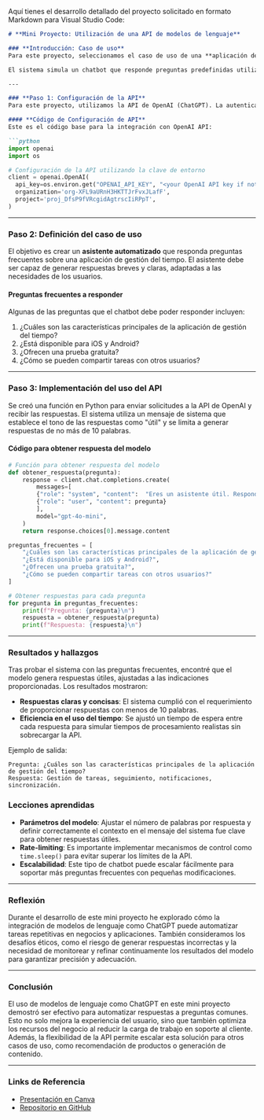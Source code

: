 Aquí tienes el desarrollo detallado del proyecto solicitado en formato Markdown para Visual Studio Code:

```markdown
# **Mini Proyecto: Utilización de una API de modelos de lenguaje**

### **Introducción: Caso de uso**
Para este proyecto, seleccionamos el caso de uso de una **aplicación de preguntas frecuentes**. El objetivo es automatizar la respuesta a preguntas comunes mediante el uso de un modelo de lenguaje como GPT-4. Esto permite a una empresa brindar soporte instantáneo y eficiente a sus usuarios, ahorrando tiempo en consultas básicas, como disponibilidad de productos, funciones de la aplicación, entre otros.

El sistema simula un chatbot que responde preguntas predefinidas utilizando la API de OpenAI GPT. Se espera que las respuestas sean cortas y precisas, adaptándose a las limitaciones del caso de negocio.

---

### **Paso 1: Configuración de la API**
Para este proyecto, utilizamos la API de OpenAI (ChatGPT). La autenticación y las solicitudes a la API se manejan mediante claves API proporcionadas por OpenAI. Si decides utilizar otra API, como la de Hugging Face, el proceso de integración es similar, solo cambiando el método de autenticación y los endpoints.

#### **Código de Configuración de API**
Este es el código base para la integración con OpenAI API:

```python
import openai
import os

# Configuración de la API utilizando la clave de entorno
client = openai.OpenAI(
  api_key=os.environ.get("OPENAI_API_KEY", "<your OpenAI API key if not set as an env var>"),
  organization='org-XFL9aURnH3HKTTJrFvxJLafF',
  project='proj_DfsP9fVRcgidAgtrscIiRPpT',
)
```

---

### **Paso 2: Definición del caso de uso**
El objetivo es crear un **asistente automatizado** que responda preguntas frecuentes sobre una aplicación de gestión del tiempo. El asistente debe ser capaz de generar respuestas breves y claras, adaptadas a las necesidades de los usuarios.

#### Preguntas frecuentes a responder
Algunas de las preguntas que el chatbot debe poder responder incluyen:

1. ¿Cuáles son las características principales de la aplicación de gestión del tiempo?
2. ¿Está disponible para iOS y Android?
3. ¿Ofrecen una prueba gratuita?
4. ¿Cómo se pueden compartir tareas con otros usuarios?

---

### **Paso 3: Implementación del uso del API**

Se creó una función en Python para enviar solicitudes a la API de OpenAI y recibir las respuestas. El sistema utiliza un mensaje de sistema que establece el tono de las respuestas como "útil" y se limita a generar respuestas de no más de 10 palabras.

#### **Código para obtener respuesta del modelo**
```python
# Función para obtener respuesta del modelo
def obtener_respuesta(pregunta):
    response = client.chat.completions.create(
        messages=[
        {"role": "system", "content":  "Eres un asistente útil. Responde con no más de 10 palabras."}, 
        {"role": "user", "content": pregunta}
        ],
        model="gpt-4o-mini",
    )
    return response.choices[0].message.content

preguntas_frecuentes = [
    "¿Cuáles son las características principales de la aplicación de gestión del tiempo?",
    "¿Está disponible para iOS y Android?",
    "¿Ofrecen una prueba gratuita?",
    "¿Cómo se pueden compartir tareas con otros usuarios?"
]

# Obtener respuestas para cada pregunta
for pregunta in preguntas_frecuentes:
    print(f"Pregunta: {pregunta}\n")
    respuesta = obtener_respuesta(pregunta)
    print(f"Respuesta: {respuesta}\n")
```

---

### **Resultados y hallazgos**
Tras probar el sistema con las preguntas frecuentes, encontré que el modelo genera respuestas útiles, ajustadas a las indicaciones proporcionadas. Los resultados mostraron:

- **Respuestas claras y concisas**: El sistema cumplió con el requerimiento de proporcionar respuestas con menos de 10 palabras.
- **Eficiencia en el uso del tiempo**: Se ajustó un tiempo de espera entre cada respuesta para simular tiempos de procesamiento realistas sin sobrecargar la API.

Ejemplo de salida:
```
Pregunta: ¿Cuáles son las características principales de la aplicación de gestión del tiempo?
Respuesta: Gestión de tareas, seguimiento, notificaciones, sincronización.
```

### **Lecciones aprendidas**
- **Parámetros del modelo**: Ajustar el número de palabras por respuesta y definir correctamente el contexto en el mensaje del sistema fue clave para obtener respuestas útiles.
- **Rate-limiting**: Es importante implementar mecanismos de control como `time.sleep()` para evitar superar los límites de la API.
- **Escalabilidad**: Este tipo de chatbot puede escalar fácilmente para soportar más preguntas frecuentes con pequeñas modificaciones.

---

### **Reflexión**
Durante el desarrollo de este mini proyecto he explorado cómo la integración de modelos de lenguaje como ChatGPT puede automatizar tareas repetitivas en negocios y aplicaciones. También consideramos los desafíos éticos, como el riesgo de generar respuestas incorrectas y la necesidad de monitorear y refinar continuamente los resultados del modelo para garantizar precisión y adecuación.

---

### **Conclusión**
El uso de modelos de lenguaje como ChatGPT en este mini proyecto demostró ser efectivo para automatizar respuestas a preguntas comunes. Esto no solo mejora la experiencia del usuario, sino que también optimiza los recursos del negocio al reducir la carga de trabajo en soporte al cliente. Además, la flexibilidad de la API permite escalar esta solución para otros casos de uso, como recomendación de productos o generación de contenido.

---

### **Links de Referencia**
- [Presentación en Canva](https://www.canva.com/design/DAGTisfsW3o/7xddMaHEMyg-9hgYvdKULQ/edit)
- [Repositorio en GitHub](https://github.com/hugoortuno/models-apis-openai.git)
```